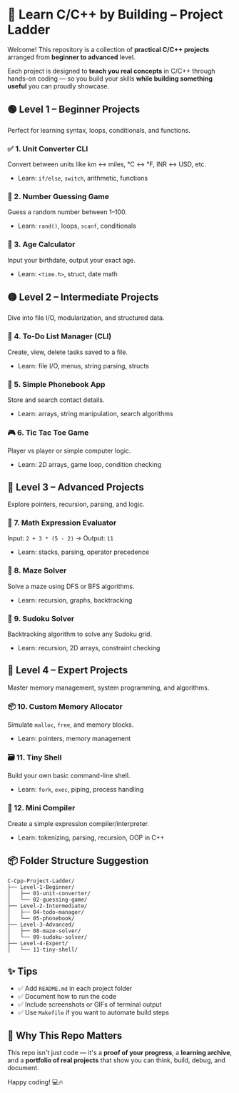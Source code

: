 # 🚀 Learn C/C++ by Building – Project Ladder

Welcome! This repository is a collection of **practical C/C++ projects** arranged from **beginner to advanced** level.

Each project is designed to **teach you real concepts** in C/C++ through hands-on coding — so you build your skills **while building something useful** you can proudly showcase.


## 🟢 Level 1 – Beginner Projects
Perfect for learning syntax, loops, conditionals, and functions.

### ✅ 1. Unit Converter CLI
Convert between units like km ↔ miles, °C ↔ °F, INR ↔ USD, etc.
- Learn: `if/else`, `switch`, arithmetic, functions

### 🎲 2. Number Guessing Game
Guess a random number between 1–100.
- Learn: `rand()`, loops, `scanf`, conditionals

### 📅 3. Age Calculator
Input your birthdate, output your exact age.
- Learn: `<time.h>`, struct, date math


## 🟡 Level 2 – Intermediate Projects
Dive into file I/O, modularization, and structured data.

### 📝 4. To-Do List Manager (CLI)
Create, view, delete tasks saved to a file.
- Learn: file I/O, menus, string parsing, structs

### 💾 5. Simple Phonebook App
Store and search contact details.
- Learn: arrays, string manipulation, search algorithms

### 🎮 6. Tic Tac Toe Game
Player vs player or simple computer logic.
- Learn: 2D arrays, game loop, condition checking


## 🔵 Level 3 – Advanced Projects
Explore pointers, recursion, parsing, and logic.

### 🧮 7. Math Expression Evaluator
Input: `2 + 3 * (5 - 2)` → Output: `11`
- Learn: stacks, parsing, operator precedence

### 🧠 8. Maze Solver
Solve a maze using DFS or BFS algorithms.
- Learn: recursion, graphs, backtracking

### 🧩 9. Sudoku Solver
Backtracking algorithm to solve any Sudoku grid.
- Learn: recursion, 2D arrays, constraint checking


## 🔴 Level 4 – Expert Projects
Master memory management, system programming, and algorithms.

### 📦 10. Custom Memory Allocator
Simulate `malloc`, `free`, and memory blocks.
- Learn: pointers, memory management

### 🗃️ 11. Tiny Shell
Build your own basic command-line shell.
- Learn: `fork`, `exec`, piping, process handling

### 🧾 12. Mini Compiler
Create a simple expression compiler/interpreter.
- Learn: tokenizing, parsing, recursion, OOP in C++


## 📦 Folder Structure Suggestion

```
C-Cpp-Project-Ladder/
├── Level-1-Beginner/
│   ├── 01-unit-converter/
│   └── 02-guessing-game/
├── Level-2-Intermediate/
│   ├── 04-todo-manager/
│   └── 05-phonebook/
├── Level-3-Advanced/
│   ├── 08-maze-solver/
│   └── 09-sudoku-solver/
├── Level-4-Expert/
│   └── 11-tiny-shell/
```


## ✨ Tips
- ✅ Add `README.md` in each project folder
- ✅ Document how to run the code
- ✅ Include screenshots or GIFs of terminal output
- ✅ Use `Makefile` if you want to automate build steps


## 🧠 Why This Repo Matters
This repo isn't just code — it's a **proof of your progress**, a **learning archive**, and a **portfolio of real projects** that show you can think, build, debug, and document.

Happy coding! 💻🔥
